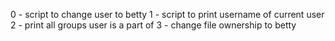 0 - script to change user to betty
1 - script to print username of current user
2 - print all groups user is a part of
3 - change file ownership to betty
